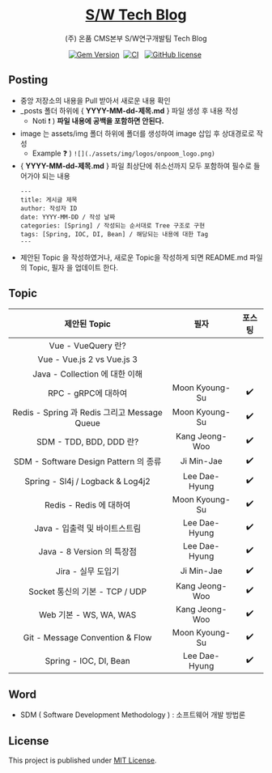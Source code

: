 <!-- markdownlint-disable-next-line -->
<div align="center">

  <!-- markdownlint-disable-next-line -->

# [S/W Tech Blog](https://onpoomswteam.github.io/)

(주) 온품 CMS본부 S/W연구개발팀 Tech Blog

[![Gem Version](https://img.shields.io/gem/v/jekyll-theme-chirpy?color=brightgreen)][gem]&nbsp;
[![CI](https://github.com/cotes2020/jekyll-theme-chirpy/actions/workflows/ci.yml/badge.svg?branch=master&event=push)][ci]
&nbsp;
[![GitHub license](https://img.shields.io/github/license/cotes2020/jekyll-theme-chirpy.svg)][license]&nbsp;

</div>

## Posting

- 중앙 저장소의 내용을 Pull 받아서 새로운 내용 확인
- \_posts 폴더 하위에 { **YYYY-MM-dd-제목.md** } 파일 생성 후 내용 작성
  - Noti :exclamation: ) **파일 내용에 공백을 포함하면 안된다.**
- image 는 assets/img 폴더 하위에 폴더를 생성하여 image 삽입 후 상대경로로 작성 <br/>
  - Example :question: ) `![](./assets/img/logos/onpoom_logo.png)`
- { **YYYY-MM-dd-제목.md** } 파일 최상단에 취소선까지 모두 포함하여 필수로 들어가야 되는 내용
  ```
  ---
  title: 게시글 제목
  author: 작성자 ID
  date: YYYY-MM-DD / 작성 날짜
  categories: [Spring] / 작성되는 순서대로 Tree 구조로 구현
  tags: [Spring, IOC, DI, Bean] / 해당되는 내용에 대한 Tag
  ---
  ```
- 제안된 Topic 을 작성하였거나, 새로운 Topic을 작성하게 되면 README.md 파일의 Topic, 필자 을 업데이트 한다.

## Topic

|                제안된 Topic                 |       필자       |        포스팅         |
|:----------------------------------------:|:--------------:|:------------------:|
|            Vue - VueQuery 란?             |                |                    |
|        Vue - Vue.js 2 vs Vue.js 3        |                |                    |
|        Java - Collection 에 대한 이해         |                |                    |
|             RPC - gRPC에 대하여              | Moon Kyoung-Su | :heavy_check_mark: |
| Redis - Spring 과 Redis 그리고 Message Queue | Moon Kyoung-Su | :heavy_check_mark: |
|          SDM - TDD, BDD, DDD 란?          | Kang Jeong-Woo | :heavy_check_mark: |
|    SDM - Software Design Pattern 의 종류    |   Ji Min-Jae   | :heavy_check_mark: |
|     Spring - Sl4j / Logback & Log4j2     | Lee Dae-Hyung  | :heavy_check_mark: |
|           Redis - Redis 에 대하여            | Moon Kyoung-Su | :heavy_check_mark: |
|           Java - 입출력 및 바이트스트림            | Lee Dae-Hyung  | :heavy_check_mark: |
|          Java - 8 Version 의 특장점          | Lee Dae-Hyung  | :heavy_check_mark: |
|              Jira - 실무 도입기               |   Ji Min-Jae   | :heavy_check_mark: |
|        Socket 통신의 기본 - TCP / UDP         | Kang Jeong-Woo | :heavy_check_mark: |
|           Web 기본 - WS, WA, WAS           | Kang Jeong-Woo | :heavy_check_mark: |
|     Git - Message Convention & Flow      | Moon Kyoung-Su | :heavy_check_mark: |
|          Spring - IOC, DI, Bean          | Lee Dae-Hyung  | :heavy_check_mark: |

## Word

- SDM ( Software Development Methodology ) : 소프트웨어 개발 방법론

## License

This project is published under [MIT License][license].

[gem]: https://rubygems.org/gems/jekyll-theme-chirpy

[ci]: https://github.com/cotes2020/jekyll-theme-chirpy/actions/workflows/ci.yml?query=event%3Apush+branch%3Amaster

[license]: https://github.com/cotes2020/jekyll-theme-chirpy/blob/master/LICENSE
